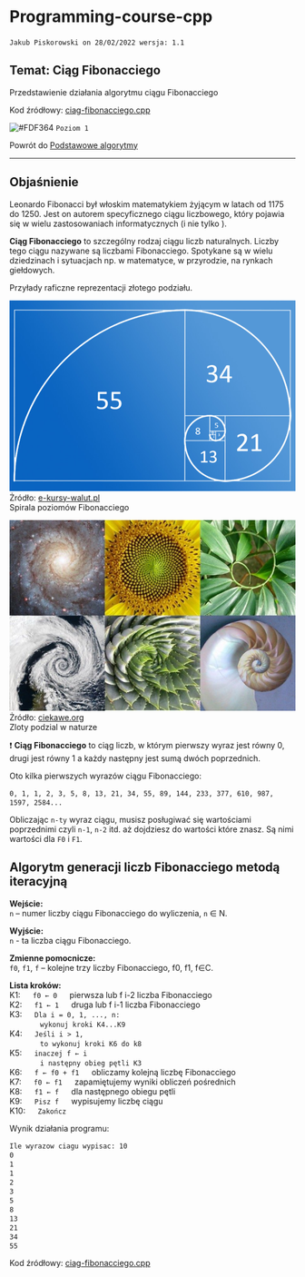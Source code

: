 # Programming-course-cpp

`Jakub Piskorowski on 28/02/2022 wersja: 1.1`

## Temat: Ciąg Fibonacciego

Przedstawienie działania algorytmu ciągu Fibonacciego

Kod źródłowy:
[ciag-fibonacciego.cpp](ciag-fibonacciego.cpp)

![#FDF364](https://via.placeholder.com/15/FDF364/000000?text=+) `Poziom 1`

Powrót do [Podstawowe algorytmy](/2-algorytmika/2-2-podstawowe-algorytmy/README.md)

---

## Objaśnienie

Leonardo Fibonacci był włoskim matematykiem żyjącym w latach od 1175 do 1250. Jest on autorem specyficznego ciągu liczbowego, który pojawia się w wielu zastosowaniach informatycznych (i nie tylko ).

**Ciąg Fibonacciego** to szczególny rodzaj ciągu liczb naturalnych. Liczby tego ciągu nazywane są liczbami Fibonacciego. Spotykane są w wielu dziedzinach i sytuacjach np. w matematyce, w przyrodzie, na rynkach giełdowych.

Przyłady raficzne reprezentacji złotego podziału.

![spirala poziomow Fibonacciego](img/spirala-poziomow-fibonacciego.jpg) \
Żródło: [e-kursy-walut.pl](https://e-kursy-walut.pl/warto-wiedziec/poziomy-fibonacciego-dzialaja-na-bitcoinie/) \
Spirala poziomów Fibonacciego

![zloty podzial w naturze](img/zloty-podzial-w-naturze.jpg) \
Żródło: [ciekawe.org](https://ciekawe.org/2016/06/18/geometria-roslin-ciag-fibonacciego-w-przyrodzie/) \
Zloty podzial w naturze

:exclamation: **Ciąg Fibonacciego** to ciąg liczb, w którym pierwszy wyraz jest równy 0, drugi jest równy 1 a każdy następny jest sumą dwóch poprzednich.

Oto kilka pierwszych wyrazów ciągu Fibonacciego:

```text
0, 1, 1, 2, 3, 5, 8, 13, 21, 34, 55, 89, 144, 233, 377, 610, 987, 1597, 2584...
```

Obliczając `n-ty` wyraz ciągu, musisz posługiwać się wartościami poprzednimi czyli `n-1`, `n-2` itd. aż dojdziesz do wartości które znasz. Są nimi wartości dla `F0` i `F1`.

## Algorytm generacji liczb Fibonacciego metodą iteracyjną

**Wejście:**\
`n` – numer liczby ciągu Fibonacciego do wyliczenia, `n` ∈ N.

**Wyjście:**\
`n` - ta liczba ciągu Fibonacciego.

**Zmienne pomocnicze:**\
`f0`, `f1`, `f` – kolejne trzy liczby Fibonacciego, f0, f1, f∈C.

**Lista kroków:**\
K1: &emsp; `f0 ← 0` &emsp; pierwsza lub f i-2 liczba Fibonacciego \
K2: &emsp; `f1 ← 1` &emsp; druga lub f i-1 liczba Fibonacciego \
K3: &emsp; `Dla i = 0, 1, ..., n:` \
&emsp; &emsp; &emsp; `wykonuj kroki K4...K9` \
K4: &emsp; `Jeśli i > 1,` \
&emsp; &emsp; &emsp; `to wykonuj kroki K6 do k8` \
K5: &emsp; `inaczej f ← i` \
&emsp; &emsp; &emsp; `i następny obieg pętli K3` \
K6: &emsp; `f ← f0 + f1` &emsp; obliczamy kolejną liczbę Fibonacciego \
K7: &emsp; `f0 ← f1` &emsp; zapamiętujemy wyniki obliczeń pośrednich \
K8: &emsp; `f1 ← f` &emsp; dla następnego obiegu pętli \
K9: &emsp; `Pisz f` &emsp; wypisujemy liczbę ciągu\
K10: &emsp; `Zakończ`

Wynik działania programu:

```text
Ile wyrazow ciagu wypisac: 10
0
1
1
2
3
5
8
13
21
34
55
```

Kod źródłowy: [ciag-fibonacciego.cpp](ciag-fibonacciego.cpp)

<!--Źródło: [matura-informatyka.pl](https://www.matura-informatyka.pl/programowanie/ciag-liczby-fibonacciego)-->